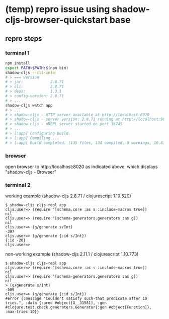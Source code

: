 # (temp) repro issue using shadow-cljs-browser-quickstart base

## repro steps

### terminal 1

```sh
npm install
export PATH=$PATH:$(npm bin)
shadow-cljs --cli-info
# > === Version
# > jar:            2.8.71
# > cli:            2.8.71
# > deps:           1.3.1
# > config-version: 2.8.71
# > ...
shadow-cljs watch app
# > ...
# > shadow-cljs - HTTP server available at http://localhost:8020
# > shadow-cljs - server version: 2.8.71 running at http://localhost:9631
# > shadow-cljs - nREPL server started on port 38745
# > ...
# > [:app] Configuring build.
# > [:app] Compiling ...
# > [:app] Build completed. (135 files, 134 compiled, 0 warnings, 10.81s)
```

### browser

open browser to http://localhost:8020 as indicated above, which displays "shadow-cljs - Browser"

### terminal 2

working example (shadow-cljs 2.8.71 / clojurescript 1.10.520)

```
$ shadow-cljs cljs-repl app
cljs.user=> (require '[schema.core :as s :include-macros true])
nil
cljs.user=> (require '[schema-generators.generators :as g])
nil
cljs.user=> (g/generate s/Int)
-397
cljs.user=> (g/generate {:id s/Int})
{:id -20}
cljs.user=>
```

non-working example (shadow-cljs 2.11.1 / clojurescript 1.10.773)

```
$ shadow-cljs cljs-repl app
cljs.user=> (require '[schema.core :as s :include-macros true])
nil
cljs.user=> (require '[schema-generators.generators :as g])
nil
> (g/generate s/Int)
-509
cljs.user=> (g/generate {:id s/Int})
#error {:message "Couldn't satisfy such-that predicate after 10 tries.", :data {:pred #object[G__31581], :gen #clojure.test.check.generators.Generator{:gen #object[Function]}, :max-tries 10}}
```

